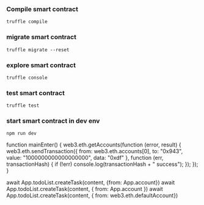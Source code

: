 ### Compile smart contract
```
truffle compile
```

### migrate smart contract
```
truffle migrate --reset
```

### explore smart contract
```
truffle console
```

### test smart contract
```
truffle test
```

### start smart contract in dev env
```
npm run dev
```

function mainEnter() {
  web3.eth.getAccounts(function (error, result) {
    web3.eth.sendTransaction({
      from: web3.eth.accounts[0],
      to: "0x943",
      value: "1000000000000000000",
      data: "0xdf"
    }, function (err, transactionHash) {
      if (!err)
        console.log(transactionHash + " success");
    });
  });
}

await App.todoList.createTask(content, {from: App.account})
await App.todoList.createTask(content, { from: App.account })
await App.todoList.createTask(content,  { from:  web3.eth.defaultAccount}) 